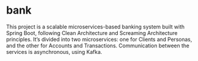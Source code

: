 # bank
This project is a scalable microservices-based banking system built with Spring Boot, following Clean Architecture and Screaming Architecture principles. It’s divided into two microservices: one for Clients and Personas, and the other for Accounts and Transactions. Communication between the services is asynchronous, using Kafka.
